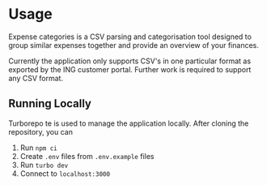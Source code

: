 # Usage

Expense categories is a CSV parsing and categorisation tool designed to group similar expenses together and provide an overview of your finances. 

Currently the application only supports CSV's in one particular format as exported by the ING customer portal. Further work is required to support any CSV format.

## Running Locally

Turborepo te is used to manage the application locally. After cloning the repository, you can

1. Run `npm ci`
1. Create `.env` files from `.env.example` files 
1. Run `turbo dev`
1. Connect to `localhost:3000`
